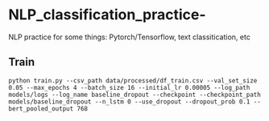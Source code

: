 # NLP_classification_practice-
NLP practice for some things: Pytorch/Tensorflow, text classitication, etc

## Train 
~~~
python train.py --csv_path data/processed/df_train.csv --val_set_size 0.05 --max_epochs 4 --batch_size 16 --initial_lr 0.00005 --log_path models/logs --log_name baseline_dropout --checkpoint --checkpoint_path models/baseline_dropout --n_lstm 0 --use_dropout --dropout_prob 0.1 --bert_pooled_output 768
~~~
